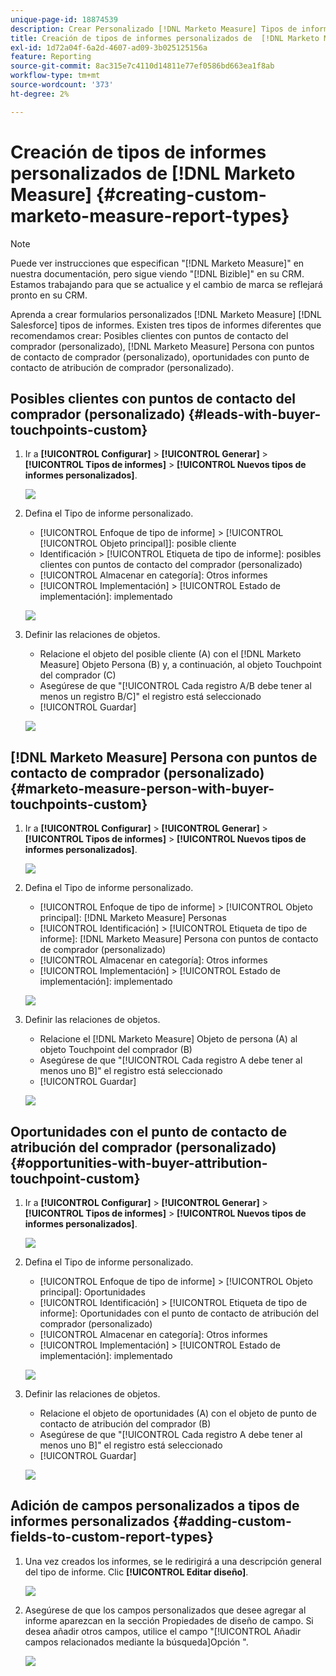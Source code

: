 ```yaml
---
unique-page-id: 18874539
description: Crear Personalizado [!DNL Marketo Measure] Tipos de informes - [!DNL Marketo Measure] - Documentación del producto
title: Creación de tipos de informes personalizados de  [!DNL Marketo Measure]
exl-id: 1d72a04f-6a2d-4607-ad09-3b025125156a
feature: Reporting
source-git-commit: 8ac315e7c4110d14811e77ef0586bd663ea1f8ab
workflow-type: tm+mt
source-wordcount: '373'
ht-degree: 2%

---
```


# Creación de tipos de informes personalizados de [!DNL Marketo Measure] {#creating-custom-marketo-measure-report-types}

>[!NOTE]
>
>Puede ver instrucciones que especifican &quot;[!DNL Marketo Measure]&quot; en nuestra documentación, pero sigue viendo &quot;[!DNL Bizible]&quot; en su CRM. Estamos trabajando para que se actualice y el cambio de marca se reflejará pronto en su CRM.

Aprenda a crear formularios personalizados [!DNL Marketo Measure] [!DNL Salesforce] tipos de informes. Existen tres tipos de informes diferentes que recomendamos crear: Posibles clientes con puntos de contacto del comprador (personalizado), [!DNL Marketo Measure] Persona con puntos de contacto de comprador (personalizado), oportunidades con punto de contacto de atribución de comprador (personalizado).

## Posibles clientes con puntos de contacto del comprador (personalizado) {#leads-with-buyer-touchpoints-custom}

1. Ir a **[!UICONTROL Configurar]** > **[!UICONTROL Generar]** > **[!UICONTROL Tipos de informes]** > **[!UICONTROL Nuevos tipos de informes personalizados]**.

   ![](assets/1.png)

1. Defina el Tipo de informe personalizado.

   * [!UICONTROL Enfoque de tipo de informe] > [!UICONTROL [!UICONTROL Objeto principal]]: posible cliente
   * Identificación > [!UICONTROL Etiqueta de tipo de informe]: posibles clientes con puntos de contacto del comprador (personalizado)
   * [!UICONTROL Almacenar en categoría]: Otros informes
   * [!UICONTROL Implementación] > [!UICONTROL Estado de implementación]: implementado

   ![](assets/2.png)

1. Definir las relaciones de objetos.

   * Relacione el objeto del posible cliente (A) con el [!DNL Marketo Measure] Objeto Persona (B) y, a continuación, al objeto Touchpoint del comprador (C)
   * Asegúrese de que &quot;[!UICONTROL Cada registro A/B debe tener al menos un registro B/C]&quot; el registro está seleccionado
   * [!UICONTROL Guardar]

   ![](assets/3.png)

## [!DNL Marketo Measure] Persona con puntos de contacto de comprador (personalizado) {#marketo-measure-person-with-buyer-touchpoints-custom}

1. Ir a **[!UICONTROL Configurar]** > **[!UICONTROL Generar]** > **[!UICONTROL Tipos de informes]** > **[!UICONTROL Nuevos tipos de informes personalizados]**.

   ![](assets/4.png)

1. Defina el Tipo de informe personalizado.

   * [!UICONTROL Enfoque de tipo de informe] > [!UICONTROL Objeto principal]: [!DNL Marketo Measure] Personas
   * [!UICONTROL Identificación] > [!UICONTROL Etiqueta de tipo de informe]: [!DNL Marketo Measure] Persona con puntos de contacto de comprador (personalizado)
   * [!UICONTROL Almacenar en categoría]: Otros informes
   * [!UICONTROL Implementación] > [!UICONTROL Estado de implementación]: implementado

   ![](assets/5.png)

1. Definir las relaciones de objetos.

   * Relacione el [!DNL Marketo Measure] Objeto de persona (A) al objeto Touchpoint del comprador (B)
   * Asegúrese de que &quot;[!UICONTROL Cada registro A debe tener al menos uno B]&quot; el registro está seleccionado
   * [!UICONTROL Guardar]

   ![](assets/6.png)

## Oportunidades con el punto de contacto de atribución del comprador (personalizado) {#opportunities-with-buyer-attribution-touchpoint-custom}

1. Ir a **[!UICONTROL Configurar]** > **[!UICONTROL Generar]** > **[!UICONTROL Tipos de informes]** > **[!UICONTROL Nuevos tipos de informes personalizados]**.

   ![](assets/7.png)

1. Defina el Tipo de informe personalizado.

   * [!UICONTROL Enfoque de tipo de informe] > [!UICONTROL Objeto principal]: Oportunidades
   * [!UICONTROL Identificación] > [!UICONTROL Etiqueta de tipo de informe]: Oportunidades con el punto de contacto de atribución del comprador (personalizado)
   * [!UICONTROL Almacenar en categoría]: Otros informes
   * [!UICONTROL Implementación] > [!UICONTROL Estado de implementación]: implementado

   ![](assets/8.png)

1. Definir las relaciones de objetos.

   * Relacione el objeto de oportunidades (A) con el objeto de punto de contacto de atribución del comprador (B)
   * Asegúrese de que &quot;[!UICONTROL Cada registro A debe tener al menos uno B]&quot; el registro está seleccionado
   * [!UICONTROL Guardar]

   ![](assets/9.png)

## Adición de campos personalizados a tipos de informes personalizados {#adding-custom-fields-to-custom-report-types}

1. Una vez creados los informes, se le redirigirá a una descripción general del tipo de informe. Clic **[!UICONTROL Editar diseño]**.

   ![](assets/10.png)

1. Asegúrese de que los campos personalizados que desee agregar al informe aparezcan en la sección Propiedades de diseño de campo. Si desea añadir otros campos, utilice el campo &quot;[!UICONTROL Añadir campos relacionados mediante la búsqueda]Opción &quot;.

   ![](assets/11.png)
